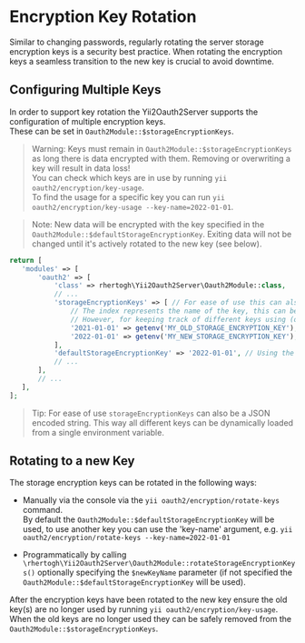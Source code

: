 Encryption Key Rotation
=======================

Similar to changing passwords, regularly rotating the server storage encryption keys is a security best 
practice. When rotating the encryption keys a seamless transition to the new key is crucial to avoid downtime.

Configuring Multiple Keys
-------------------------

In order to support key rotation the Yii2Oauth2Server supports the configuration of multiple encryption keys.  
These can be set in `Oauth2Module::$storageEncryptionKeys`.

> Warning: Keys must remain in `Oauth2Module::$storageEncryptionKeys` as long there is data encrypted with them.
  Removing or overwriting a key will result in data loss!  
  You can check which keys are in use by running `yii oauth2/encryption/key-usage`.  
  To find the usage for a specific key you can run `yii oauth2/encryption/key-usage --key-name=2022-01-01`.

> Note: New data will be encrypted with the key specified in the `Oauth2Module::$defaultStorageEncryptionKey`.
  Exiting data will not be changed until it's actively rotated to the new key (see below). 

```php
return [
   'modules' => [
       'oauth2' => [
           'class' => rhertogh\Yii2Oauth2Server\Oauth2Module::class,
           // ...
           'storageEncryptionKeys' => [ // For ease of use this can also be a JSON encoded string.
               // The index represents the name of the key, this can be anything you like.
               // However, for keeping track of different keys using (or prefixing it with) a date is advisable.
               '2021-01-01' => getenv('MY_OLD_STORAGE_ENCRYPTION_KEY'), // Original Encryption Key
               '2022-01-01' => getenv('MY_NEW_STORAGE_ENCRYPTION_KEY'), // New Encryption Key
           ],
           'defaultStorageEncryptionKey' => '2022-01-01', // Using the new key as default 
           // ...
       ],
       // ...
   ],
];
```

> Tip: For ease of use `storageEncryptionKeys` can also be a JSON encoded string. This way all different keys can be dynamically loaded
from a single environment variable.

Rotating to a new Key
---------------------

The storage encryption keys can be rotated in the following ways:

* Manually via the console via the `yii oauth2/encryption/rotate-keys` command.  
  By default the `Oauth2Module::$defaultStorageEncryptionKey` will be used, to use another key you can use the
  'key-name' argument, e.g. `yii oauth2/encryption/rotate-keys --key-name=2022-01-01`
  
* Programmatically by calling `\rhertogh\Yii2Oauth2Server\Oauth2Module::rotateStorageEncryptionKeys()`
  optionally specifying the `$newKeyName` parameter (if not specified the 
  `Oauth2Module::$defaultStorageEncryptionKey` will be used).

After the encryption keys have been rotated to the new key ensure the old key(s) are no longer used by running
`yii oauth2/encryption/key-usage`.  
When the old keys are no longer used they can be safely removed from the `Oauth2Module::$storageEncryptionKeys`.
